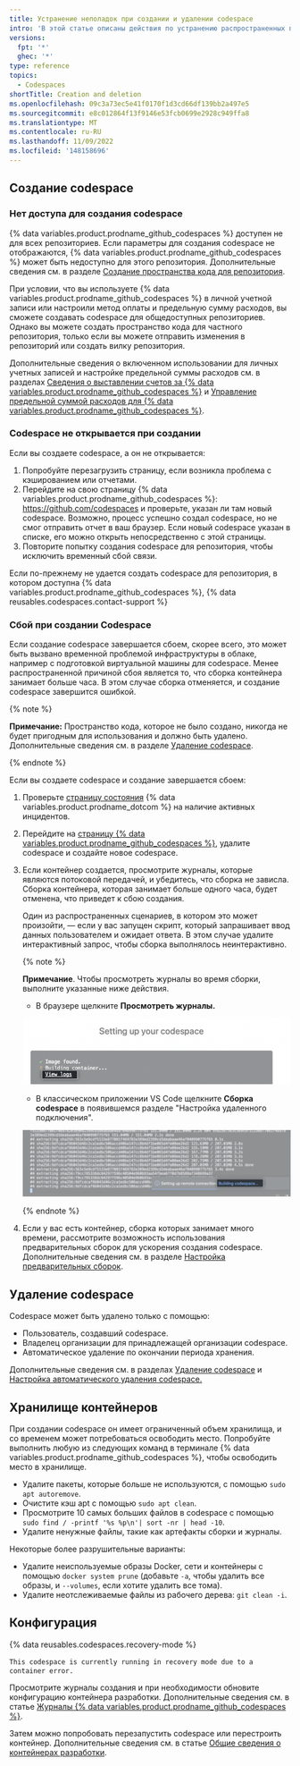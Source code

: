 ```yaml
---
title: Устранение неполадок при создании и удалении codespace
intro: 'В этой статье описаны действия по устранению распространенных проблем, которые могут возникнуть при создании или удалении codespace, включая проблемы с хранилищем и конфигурацией.'
versions:
  fpt: '*'
  ghec: '*'
type: reference
topics:
  - Codespaces
shortTitle: Creation and deletion
ms.openlocfilehash: 09c3a73ec5e41f0170f1d3cd66df139bb2a497e5
ms.sourcegitcommit: e8c012864f13f9146e53fcb0699e2928c949ffa8
ms.translationtype: MT
ms.contentlocale: ru-RU
ms.lasthandoff: 11/09/2022
ms.locfileid: '148158696'
---
```

## Создание codespace

### Нет доступа для создания codespace
{% data variables.product.prodname_github_codespaces %} доступен не для всех репозиториев. Если параметры для создания codespace не отображаются, {% data variables.product.prodname_github_codespaces %} может быть недоступно для этого репозитория. Дополнительные сведения см. в разделе [Создание пространства кода для репозитория](/codespaces/developing-in-codespaces/creating-a-codespace-for-a-repository#access-to-codespaces).

При условии, что вы используете {% data variables.product.prodname_github_codespaces %} в личной учетной записи или настроили метод оплаты и предельную сумму расходов, вы сможете создавать codespace для общедоступных репозиториев. Однако вы можете создать пространство кода для частного репозитория, только если вы можете отправить изменения в репозиторий или создать вилку репозитория.

Дополнительные сведения о включенном использовании для личных учетных записей и настройке предельной суммы расходов см. в разделах [Сведения о выставлении счетов за {% data variables.product.prodname_github_codespaces %}](/billing/managing-billing-for-github-codespaces/about-billing-for-github-codespaces) и [Управление предельной суммой расходов для {% data variables.product.prodname_github_codespaces %}](/billing/managing-billing-for-github-codespaces/managing-spending-limits-for-github-codespaces).

### Codespace не открывается при создании

Если вы создаете codespace, а он не открывается:

1. Попробуйте перезагрузить страницу, если возникла проблема с кэшированием или отчетами.
2. Перейдите на свою страницу {% data variables.product.prodname_github_codespaces %}: https://github.com/codespaces и проверьте, указан ли там новый codespace. Возможно, процесс успешно создал codespace, но не смог отправить отчет в ваш браузер. Если новый codespace указан в списке, его можно открыть непосредственно с этой страницы.
3. Повторите попытку создания codespace для репозитория, чтобы исключить временный сбой связи.

Если по-прежнему не удается создать codespace для репозитория, в котором доступна {% data variables.product.prodname_github_codespaces %}, {% data reusables.codespaces.contact-support %}

### Сбой при создании Codespace

Если создание codespace завершается сбоем, скорее всего, это может быть вызвано временной проблемой инфраструктуры в облаке, например с подготовкой виртуальной машины для codespace. Менее распространенной причиной сбоя является то, что сборка контейнера занимает больше часа. В этом случае сборка отменяется, и создание codespace завершится ошибкой.

{% note %}

**Примечание:** Пространство кода, которое не было создано, никогда не будет пригодным для использования и должно быть удалено. Дополнительные сведения см. в разделе [Удаление codespace](/codespaces/developing-in-codespaces/deleting-a-codespace).

{% endnote %}

Если вы создаете codespace и создание завершается сбоем:

1. Проверьте [страницу состояния](https://githubstatus.com) {% data variables.product.prodname_dotcom %} на наличие активных инцидентов.
1. Перейдите на [страницу {% data variables.product.prodname_github_codespaces %}](https://github.com/codespaces), удалите codespace и создайте новое codespace.
1. Если контейнер создается, просмотрите журналы, которые являются потоковой передачей, и убедитесь, что сборка не зависла. Сборка контейнера, которая занимает больше одного часа, будет отменена, что приведет к сбою создания.

   Один из распространенных сценариев, в котором это может произойти, — если у вас запущен скрипт, который запрашивает ввод данных пользователем и ожидает ответа. В этом случае удалите интерактивный запрос, чтобы сборка выполнялось неинтерактивно.

   {% note %}

   **Примечание**. Чтобы просмотреть журналы во время сборки, выполните указанные ниже действия.
   * В браузере щелкните **Просмотреть журналы.** 

   ![Снимок экрана: пользовательский веб-интерфейс Codespaces с выделенным элементом ссылки "Просмотреть журналы"](/assets/images/help/codespaces/web-ui-view-logs.png)

   * В классическом приложении VS Code щелкните **Сборка codespace** в появившемся разделе "Настройка удаленного подключения". 

   ![Снимок экрана: VS Code с выделенным элементом "Сборка codespace"](/assets/images/help/codespaces/vs-code-building-codespace.png)

    {% endnote %}
2. Если у вас есть контейнер, сборка которых занимает много времени, рассмотрите возможность использования предварительных сборок для ускорения создания codespace. Дополнительные сведения см. в разделе [Настройка предварительных сборок](/codespaces/prebuilding-your-codespaces/configuring-prebuilds#configuring-prebuilds).

## Удаление codespace

Codespace может быть удалено только с помощью:
* Пользователь, создавший codespace.
* Владелец организации для принадлежащей организации codespace.
* Автоматическое удаление по окончании периода хранения. 

Дополнительные сведения см. в разделах [Удаление codespace](/codespaces/developing-in-codespaces/deleting-a-codespace) и [Настройка автоматического удаления codespace.](/codespaces/customizing-your-codespace/configuring-automatic-deletion-of-your-codespaces)

## Хранилище контейнеров

При создании codespace он имеет ограниченный объем хранилища, и со временем может потребоваться освободить место. Попробуйте выполнить любую из следующих команд в терминале {% data variables.product.prodname_github_codespaces %}, чтобы освободить место в хранилище.

- Удалите пакеты, которые больше не используются, с помощью `sudo apt autoremove`.
- Очистите кэш apt с помощью `sudo apt clean`.
- Просмотрите 10 самых больших файлов в codespace с помощью `sudo find / -printf '%s %p\n'| sort -nr | head -10`.
- Удалите ненужные файлы, такие как артефакты сборки и журналы.

Некоторые более разрушительные варианты:

- Удалите неиспользуемые образы Docker, сети и контейнеры с помощью `docker system prune` (добавьте `-a`, чтобы удалить все образы, и `--volumes`, если хотите удалить все тома).
- Удалите неотслеживаемые файлы из рабочего дерева: `git clean -i`.

## Конфигурация

{% data reusables.codespaces.recovery-mode %}

```
This codespace is currently running in recovery mode due to a container error.
```
Просмотрите журналы создания и при необходимости обновите конфигурацию контейнера разработки. Дополнительные сведения см. в статье [Журналы {% data variables.product.prodname_github_codespaces %}](/codespaces/troubleshooting/github-codespaces-logs).

Затем можно попробовать перезапустить codespace или перестроить контейнер. Дополнительные сведения см. в статье [Общие сведения о контейнерах разработки](/codespaces/setting-up-your-project-for-codespaces/introduction-to-dev-containers#applying-configuration-changes-to-a-codespace).
